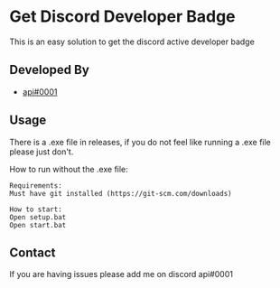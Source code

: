 
# Get Discord Developer Badge

This is an easy solution to get the discord active developer badge

## Developed By

- [api#0001](https://discord.com/users/755155481458114630)

## Usage

There is a .exe file in releases, if you do not feel like running a .exe file please just don't.

How to run without the .exe file:
```
Requirements:
Must have git installed (https://git-scm.com/downloads)

How to start:
Open setup.bat
Open start.bat
```

## Contact
If you are having issues please add me on discord api#0001
